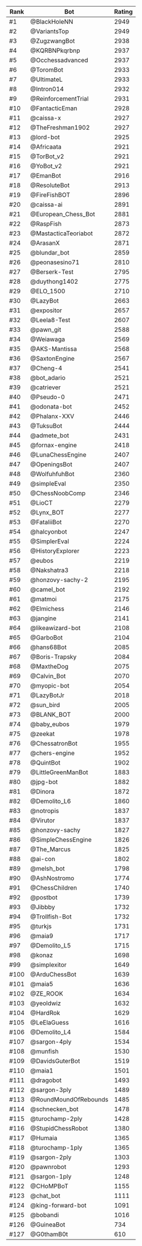 Rank|Bot|Rating
---|---|---
#1|@BlackHoleNN|2949
#2|@VariantsTop|2949
#3|@ZugzwangBot|2938
#4|@KQRBNPkqrbnp|2937
#5|@Occhessadvanced|2937
#6|@ToromBot|2933
#7|@UltimateL|2933
#8|@Intron014|2932
#9|@ReinforcementTrial|2931
#10|@FantacticEman|2928
#11|@caissa-x|2927
#12|@TheFreshman1902|2927
#13|@lord-bot|2925
#14|@Africaata|2921
#15|@TorBot_v2|2921
#16|@YoBot_v2|2921
#17|@EmanBot|2916
#18|@ResoluteBot|2913
#19|@FireFishBOT|2896
#20|@caissa-ai|2891
#21|@European_Chess_Bot|2881
#22|@RaspFish|2873
#23|@MastacticaTeoriabot|2872
#24|@ArasanX|2871
#25|@blundar_bot|2859
#26|@peonasesino71|2810
#27|@Berserk-Test|2795
#28|@duythong1402|2775
#29|@ELO_1500|2710
#30|@LazyBot|2663
#31|@expositor|2657
#32|@Leela8-Test|2607
#33|@pawn_git|2588
#34|@Weiawaga|2569
#35|@AKS-Mantissa|2568
#36|@SaxtonEngine|2567
#37|@Cheng-4|2541
#38|@bot_adario|2521
#39|@catriever|2521
#40|@Pseudo-0|2471
#41|@odonata-bot|2452
#42|@Phalanx-XXV|2446
#43|@TuksuBot|2444
#44|@admete_bot|2431
#45|@fornax-engine|2418
#46|@LunaChessEngine|2407
#47|@OpeningsBot|2407
#48|@WolfuhfuhBot|2360
#49|@simpleEval|2350
#50|@ChessNoobComp|2346
#51|@LioCT|2279
#52|@Lynx_BOT|2277
#53|@FataliiBot|2270
#54|@halcyonbot|2247
#55|@SimplerEval|2224
#56|@HistoryExplorer|2223
#57|@eubos|2219
#58|@Nakshatra3|2218
#59|@honzovy-sachy-2|2195
#60|@camel_bot|2192
#61|@matmoi|2175
#62|@Elmichess|2146
#63|@jangine|2141
#64|@likeawizard-bot|2108
#65|@GarboBot|2104
#66|@hans68Bot|2085
#67|@Boris-Trapsky|2084
#68|@MaxtheDog|2075
#69|@Calvin_Bot|2070
#70|@myopic-bot|2054
#71|@LazyBotJr|2018
#72|@sun_bird|2005
#73|@BLANK_BOT|2000
#74|@baby_eubos|1979
#75|@zeekat|1978
#76|@ChessatronBot|1955
#77|@chers-engine|1952
#78|@QuintBot|1902
#79|@LittleGreenManBot|1883
#80|@jpg-bot|1882
#81|@Dinora|1872
#82|@Demolito_L6|1860
#83|@notropis|1837
#84|@Virutor|1837
#85|@honzovy-sachy|1827
#86|@SimpleChessEngine|1826
#87|@The_Marcus|1825
#88|@ai-con|1802
#89|@melsh_bot|1798
#90|@AshNostromo|1774
#91|@ChessChildren|1740
#92|@postbot|1739
#93|@Jibbby|1732
#94|@Trollfish-Bot|1732
#95|@turkjs|1731
#96|@maia9|1717
#97|@Demolito_L5|1715
#98|@konaz|1698
#99|@simplexitor|1649
#100|@ArduChessBot|1639
#101|@maia5|1636
#102|@ZE_ROOK|1634
#103|@yeoldwiz|1632
#104|@HardRok|1629
#105|@LeElaGuess|1616
#106|@Demolito_L4|1584
#107|@sargon-4ply|1534
#108|@munfish|1530
#109|@DavidsGuterBot|1519
#110|@maia1|1501
#111|@dragobot|1493
#112|@sargon-3ply|1489
#113|@RoundMoundOfRebounds|1485
#114|@schnecken_bot|1478
#115|@turochamp-2ply|1428
#116|@StupidChessRobot|1380
#117|@Humaia|1365
#118|@turochamp-1ply|1365
#119|@sargon-2ply|1303
#120|@pawnrobot|1293
#121|@sargon-1ply|1248
#122|@CHoMPBoT|1155
#123|@chat_bot|1111
#124|@king-forward-bot|1091
#125|@bobandi|1016
#126|@GuineaBot|734
#127|@G0thamB0t|610
